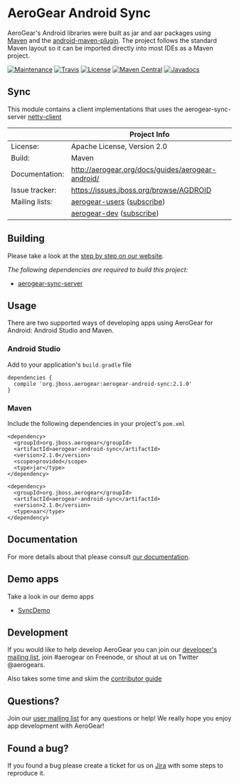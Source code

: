 # AeroGear Android Sync

AeroGear's Android libraries were built as jar and aar packages using [Maven](http://maven.apache.org/) and the [android-maven-plugin](https://github.com/jayway/maven-android-plugin). The project follows the standard Maven layout so it can be imported directly into most IDEs as a Maven project.

[![Maintenance](https://img.shields.io/maintenance/yes/2016.svg)](http://github.com/aerogear/aerogear-android-sync)
[![Travis](https://img.shields.io/travis/aerogear/aerogear-android-sync.svg)](http://travis-ci.org/aerogear/aerogear-android-sync)
[![License](https://img.shields.io/badge/-Apache%202.0-blue.svg)](https://opensource.org/s/Apache-2.0)
[![Maven Central](https://img.shields.io/maven-central/v/org.jboss.aerogear/aerogear-android-sync.svg)](http://search.maven.org/#search%7Cga%7C1%7Caerogear-android-sync)
[![Javadocs](http://www.javadoc.io/badge/org.jboss.aerogear/aerogear-android-sync.svg?color=blue)](http://www.javadoc.io/doc/org.jboss.aerogear/aerogear-android-sync)

## Sync

This module contains a client implementations that uses the aerogear-sync-server [netty-client](https://github.com/aerogear/aerogear-sync-server/tree/master/client/client-netty)


|                 | Project Info  |
| --------------- | ------------- |
| License:        | Apache License, Version 2.0  |
| Build:          | Maven  |
| Documentation:  | http://aerogear.org/docs/guides/aerogear-android/  |
| Issue tracker:  | https://issues.jboss.org/browse/AGDROID  |
| Mailing lists:  | [aerogear-users](http://aerogear-users.1116366.n5.nabble.com/) ([subscribe](https://lists.jboss.org/mailman/listinfo/aerogear-users))  |
|                 | [aerogear-dev](http://aerogear-dev.1069024.n5.nabble.com/) ([subscribe](https://lists.jboss.org/mailman/listinfo/aerogear-dev)) 

## Building

Please take a look at the [step by step on our website](http://aerogear.org/docs/guides/aerogear-android/how-to-build-aerogear-android/). 

*The following dependencies are required to build this project:*

* [aerogear-sync-server](https://github.com/aerogear/aerogear-sync-server) 

## Usage

There are two supported ways of developing apps using AeroGear for Android: Android Studio and Maven.

### Android Studio

Add to your application's `build.gradle` file

```
dependencies {
  compile 'org.jboss.aerogear:aerogear-android-sync:2.1.0'
}
```

### Maven

Include the following dependencies in your project's `pom.xml`


```
<dependency>
  <groupId>org.jboss.aerogear</groupId>
  <artifactId>aerogear-android-sync</artifactId>
  <version>2.1.0</version>
  <scope>provided</scope>
  <type>jar</type>
</dependency>

<dependency>
  <groupId>org.jboss.aerogear</groupId>
  <artifactId>aerogear-android-sync</artifactId>
  <version>2.1.0</version>
  <type>aar</type>
</dependency>
```

## Documentation

For more details about that please consult [our documentation](http://aerogear.org/docs/guides/aerogear-android).

## Demo apps

Take a look in our demo apps

* [SyncDemo](https://github.com/aerogear/aerogear-android-cookbook/blob/master/SyncDemo)

## Development

If you would like to help develop AeroGear you can join our [developer's mailing list](https://lists.jboss.org/mailman/listinfo/aerogear-dev), join #aerogear on Freenode, or shout at us on Twitter @aerogears.

Also takes some time and skim the [contributor guide](http://aerogear.org/docs/guides/Contributing/)

## Questions?

Join our [user mailing list](https://lists.jboss.org/mailman/listinfo/aerogear-users) for any questions or help! We really hope you enjoy app development with AeroGear!

## Found a bug?

If you found a bug please create a ticket for us on [Jira](https://issues.jboss.org/browse/AGDROID) with some steps to reproduce it.

